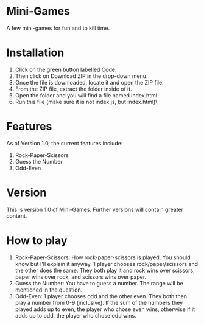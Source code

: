 # Mini-Games
A few mini-games for fun and to kill time.

# Installation
1. Click on the green button labelled Code.
2. Then click on Download ZIP in the drop-down menu.
3. Once the file is downloaded, locate it and open the ZIP file.
4. From the ZIP file, extract the folder inside of it.
5. Open the folder and you will find a file named index.html.
6. Run this file (make sure it is not index.js, but index.html)\

# Features
As of Version 1.0, the current features include:
1. Rock-Paper-Scissors
2. Guess the Number
3. Odd-Even

# Version
This is version 1.0 of Mini-Games. Further versions will contain greater content.

# How to play
1. Rock-Paper-Scissors: How rock-paper-scissors is played. You should know but I'll explain it anyway. 1 player chooses rock/paper/scissors and the other does the same. They both play it and rock wins over scissors, paper wins over rock, and scissors wins over paper.
2. Guess the Number: You have to guess a number. The range will be mentioned in the question.
3. Odd-Even: 1 player chooses odd and the other even. They both then play a number from 0-9 (inclusive). If the sum of the numbers they played adds up to even, the player who chose even wins, otherwise if it adds up to odd, the player who chose odd wins.
